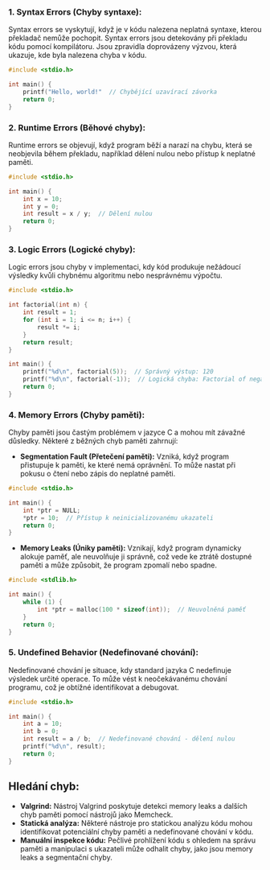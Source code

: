 ### 1. Syntax Errors (Chyby syntaxe):

Syntax errors se vyskytují, když je v kódu nalezena neplatná syntaxe, kterou překladač nemůže pochopit. Syntax errors jsou detekovány při překladu kódu pomocí kompilátoru. Jsou zpravidla doprovázeny výzvou, která ukazuje, kde byla nalezena chyba v kódu.

```C
#include <stdio.h>

int main() {
    printf("Hello, world!"  // Chybějící uzavírací závorka
    return 0;
}
```

### 2. Runtime Errors (Běhové chyby):

Runtime errors se objevují, když program běží a narazí na chybu, která se neobjevila během překladu, například dělení nulou nebo přístup k neplatné paměti.

```C
#include <stdio.h>

int main() {
    int x = 10;
    int y = 0;
    int result = x / y;  // Dělení nulou
    return 0;
}
```

### 3. Logic Errors (Logické chyby):

Logic errors jsou chyby v implementaci, kdy kód produkuje nežádoucí výsledky kvůli chybnému algoritmu nebo nesprávnému výpočtu.

```C
#include <stdio.h>

int factorial(int n) {
    int result = 1;
    for (int i = 1; i <= n; i++) {
        result *= i;
    }
    return result;
}

int main() {
    printf("%d\n", factorial(5));  // Správný výstup: 120
    printf("%d\n", factorial(-1));  // Logická chyba: Factorial of negative number
    return 0;
}
```

### 4. Memory Errors (Chyby paměti):

Chyby paměti jsou častým problémem v jazyce C a mohou mít závažné důsledky. Některé z běžných chyb paměti zahrnují:

- **Segmentation Fault (Přetečení paměti):** Vzniká, když program přistupuje k paměti, ke které nemá oprávnění. To může nastat při pokusu o čtení nebo zápis do neplatné paměti.

```C
#include <stdio.h>

int main() {
    int *ptr = NULL;
    *ptr = 10;  // Přístup k neinicializovanému ukazateli
    return 0;
}
```

- **Memory Leaks (Úniky paměti):** Vznikají, když program dynamicky alokuje paměť, ale neuvolňuje ji správně, což vede ke ztrátě dostupné paměti a může způsobit, že program zpomalí nebo spadne.

```C
#include <stdlib.h>

int main() {
    while (1) {
        int *ptr = malloc(100 * sizeof(int));  // Neuvolněná paměť
    }
    return 0;
}
```

### 5. Undefined Behavior (Nedefinované chování):

Nedefinované chování je situace, kdy standard jazyka C nedefinuje výsledek určité operace. To může vést k neočekávanému chování programu, což je obtížné identifikovat a debugovat.

```C
#include <stdio.h>

int main() {
    int a = 10;
    int b = 0;
    int result = a / b;  // Nedefinované chování - dělení nulou
    printf("%d\n", result);
    return 0;
}
```

## Hledání chyb:

- **Valgrind:** Nástroj Valgrind poskytuje detekci memory leaks a dalších chyb paměti pomocí nástrojů jako Memcheck.
- **Statická analýza:** Některé nástroje pro statickou analýzu kódu mohou identifikovat potenciální chyby paměti a nedefinované chování v kódu.
- **Manuální inspekce kódu:** Pečlivé prohlížení kódu s ohledem na správu paměti a manipulaci s ukazateli může odhalit chyby, jako jsou memory leaks a segmentační chyby.